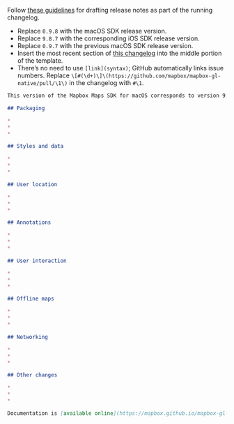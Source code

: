 Follow [these guidelines](Release-notes-style-guide) for drafting release notes as part of the running changelog.

* Replace `0.9.8` with the macOS SDK release version.
* Replace `9.8.7` with the corresponding iOS SDK release version.
* Replace `0.9.7` with the previous macOS SDK release version.
* Insert the most recent section of [this changelog](https://github.com/mapbox/mapbox-gl-native/blob/master/platform/macos/CHANGELOG.md) into the middle portion of the template.
* There’s no need to use `[link](syntax)`; GitHub automatically links issue numbers. Replace `\[#(\d+)\]\(https://github.com/mapbox/mapbox-gl-native/pull/\1\)` in the changelog with `#\1`.

```markdown
This version of the Mapbox Maps SDK for macOS corresponds to version 9.8.7 of the Mapbox Maps SDK for iOS. [Changes](https://github.com/mapbox/mapbox-gl-native/compare/macos-v0.9.7...macos-v0.9.8) since [macos-v0.9.7](https://github.com/mapbox/mapbox-gl-native/releases/tag/macos-v0.9.7):

## Packaging

* 
* 
* 

## Styles and data

* 
* 
* 

## User location

* 
* 
* 

## Annotations

* 
* 
* 

## User interaction

* 
* 
* 

## Offline maps

* 
* 
* 

## Networking

* 
* 
* 

## Other changes

* 
* 
* 

Documentation is [available online](https://mapbox.github.io/mapbox-gl-native/macos/0.9.8/) or as part of the download.
```
